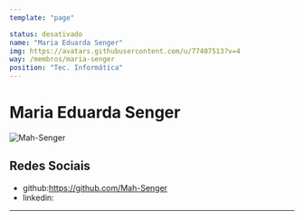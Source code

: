 ```yaml
---
template: "page"

status: desativado
name: "Maria Eduarda Senger"
img: https://avatars.githubusercontent.com/u/77407513?v=4
way: /membros/maria-senger
position: "Tec. Informática"
---
```


# Maria Eduarda Senger

 ![Mah-Senger](https://avatars.githubusercontent.com/u/77407513?v=4)

## Redes Sociais
- github:https://github.com/Mah-Senger
- linkedin:
***